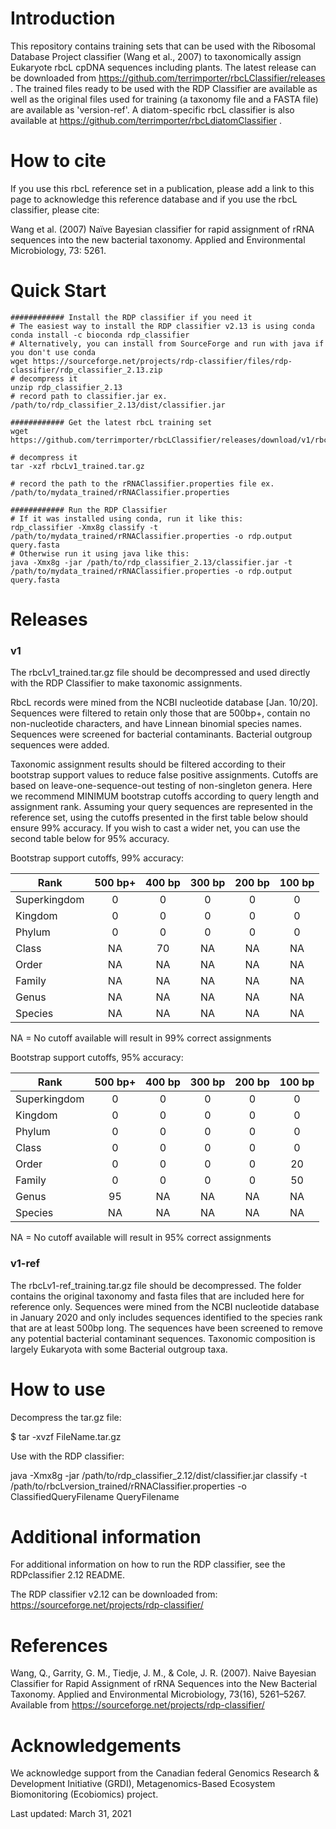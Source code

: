 # Introduction

This repository contains training sets that can be used with the Ribosomal Database Project classifier (Wang et al., 2007) to taxonomically assign Eukaryote rbcL cpDNA sequences including plants.  The latest release can be downloaded from https://github.com/terrimporter/rbcLClassifier/releases .  The trained files ready to be used with the RDP Classifier are available as well as the original files used for training (a taxonomy file and a FASTA file) are available as 'version-ref'.  A diatom-specific rbcL classifier is also available at https://github.com/terrimporter/rbcLdiatomClassifier .

# How to cite

If you use this rbcL reference set in a publication, please add a link to this page to acknowledge this reference database and if you use the rbcL classifier, please cite:

Wang et al. (2007) Naïve Bayesian classifier for rapid assignment of rRNA sequences into the new bacterial taxonomy.  Applied and Environmental Microbiology, 73: 5261.

# Quick Start
```linux
############ Install the RDP classifier if you need it
# The easiest way to install the RDP classifier v2.13 is using conda
conda install -c bioconda rdp_classifier
# Alternatively, you can install from SourceForge and run with java if you don't use conda
wget https://sourceforge.net/projects/rdp-classifier/files/rdp-classifier/rdp_classifier_2.13.zip
# decompress it
unzip rdp_classifier_2.13
# record path to classifier.jar ex. /path/to/rdp_classifier_2.13/dist/classifier.jar

############ Get the latest rbcL training set
wget https://github.com/terrimporter/rbcLClassifier/releases/download/v1/rbcLv1_trained.tar.gz

# decompress it
tar -xzf rbcLv1_trained.tar.gz

# record the path to the rRNAClassifier.properties file ex. /path/to/mydata_trained/rRNAClassifier.properties

############ Run the RDP Classifier 
# If it was installed using conda, run it like this:
rdp_classifier -Xmx8g classify -t /path/to/mydata_trained/rRNAClassifier.properties -o rdp.output query.fasta
# Otherwise run it using java like this:
java -Xmx8g -jar /path/to/rdp_classifier_2.13/classifier.jar -t /path/to/mydata_trained/rRNAClassifier.properties -o rdp.output query.fasta
```

# Releases

### v1

The rbcLv1_trained.tar.gz file should be decompressed and used directly with the RDP Classifier to make taxonomic assignments.  

RbcL records were mined from the NCBI nucleotide database [Jan. 10/20]. Sequences were filtered to retain only those that are 500bp+, contain no non-nucleotide characters, and have Linnean binomial species names.  Sequences were screened for bacterial contaminants. Bacterial outgroup sequences were added.

Taxonomic assignment results should be filtered according to their bootstrap support values to reduce false positive assignments. Cutoffs are based on leave-one-sequence-out testing of non-singleton genera. Here we recommend MINIMUM bootstrap cutoffs according to query length and assignment rank. Assuming your query sequences are represented in the reference set, using the cutoffs presented in the first table below should ensure 99% accuracy. If you wish to cast a wider net, you can use the second table below for 95% accuracy.

Bootstrap support cutoffs, 99% accuracy:

Rank | 500 bp+ | 400 bp | 300 bp | 200 bp | 100 bp 
--- |:---:|:---:|:---:|:---:|:---:
Superkingdom | 0 | 0 | 0 | 0 | 0 
Kingdom | 0 | 0 | 0 | 0 | 0 
Phylum | 0 | 0 | 0 | 0 | 0   
Class | NA | 70 | NA | NA | NA 
Order | NA | NA | NA | NA | NA 
Family | NA | NA | NA | NA | NA 
Genus | NA | NA | NA | NA | NA  
Species | NA | NA | NA| NA | NA 

NA = No cutoff available will result in 99% correct assignments

Bootstrap support cutoffs, 95% accuracy:

Rank | 500 bp+ | 400 bp | 300 bp | 200 bp | 100 bp  
--- |:---:|:---:|:---:|:---:|:---:  
Superkingdom | 0 | 0 | 0 | 0 | 0  
Kingdom | 0 | 0 | 0 | 0 | 0  
Phylum | 0 | 0 | 0 | 0 | 0   
Class | 0 | 0 | 0 | 0 | 0  
Order | 0 | 0 | 0 | 0 | 20  
Family | 0 | 0 | 0 | 0 | 50  
Genus | 95 | NA | NA | NA | NA   
Species | NA | NA | NA | NA | NA  

NA = No cutoff available will result in 95% correct assignments

### v1-ref

The rbcLv1-ref_training.tar.gz file should be decompressed.  The folder contains the original taxonomy and fasta files that are included here for reference only.  Sequences were mined from the NCBI nucleotide database in January 2020 and only includes sequences identified to the species rank that are at least 500bp long.  The sequences have been screened to remove any potential bacterial contaminant sequences.  Taxonomic composition is largely Eukaryota with some Bacterial outgroup taxa.  

# How to use

Decompress the tar.gz file:

$ tar -xvzf FileName.tar.gz

Use with the RDP classifier:

java -Xmx8g -jar /path/to/rdp_classifier_2.12/dist/classifier.jar classify -t /path/to/rbcLversion_trained/rRNAClassifier.properties -o ClassifiedQueryFilename QueryFilename

# Additional information

For additional information on how to run the RDP classifier, see the RDPclassifier 2.12 README.

The RDP classifier v2.12 can be downloaded from:
https://sourceforge.net/projects/rdp-classifier/

# References

Wang, Q., Garrity, G. M., Tiedje, J. M., & Cole, J. R. (2007). Naive Bayesian Classifier for Rapid Assignment of rRNA Sequences into the New Bacterial Taxonomy. Applied and Environmental Microbiology, 73(16), 5261–5267. Available from https://sourceforge.net/projects/rdp-classifier/

# Acknowledgements

We acknowledge support from the Canadian federal Genomics Research & Development Initiative (GRDI), Metagenomics-Based Ecosystem Biomonitoring (Ecobiomics) project.

Last updated: March 31, 2021

